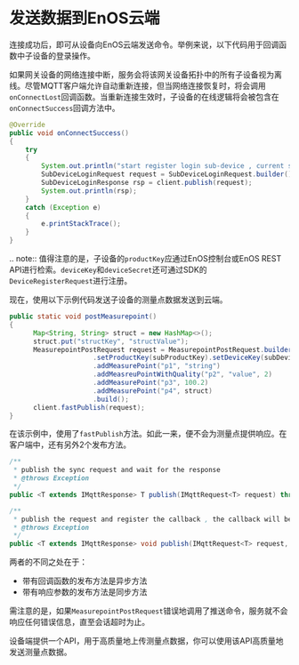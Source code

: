 # 发送数据到EnOS云端

连接成功后，即可从设备向EnOS云端发送命令。举例来说，以下代码用于回调函数中子设备的登录操作。  

如果网关设备的网络连接中断，服务会将该网关设备拓扑中的所有子设备视为离线。尽管MQTT客户端允许自动重新连接，但当网络连接恢复时，将会调用`onConnectLost`回调函数。当重新连接生效时，子设备的在线逻辑将会被包含在`onConnectSuccess`回调方法中。

```java
@Override
public void onConnectSuccess()
{
    try
    {
        System.out.println("start register login sub-device , current status :" + client.isConnected());
        SubDeviceLoginRequest request = SubDeviceLoginRequest.builder().setSubDeviceInfo(subProductKey, subDeviceKey, subDeviceSecret).build();
        SubDeviceLoginResponse rsp = client.publish(request);
        System.out.println(rsp);
    }
    catch (Exception e)
    {
        e.printStackTrace();
    }
}
```

.. note:: 值得注意的是，子设备的`productKey`应通过EnOS控制台或EnOS REST API进行检索。`deviceKey`和`deviceSecret`还可通过SDK的`DeviceRegisterRequest`进行注册。

现在，使用以下示例代码发送子设备的测量点数据发送到云端。

```java
public static void postMeasurepoint()
{
      Map<String, String> struct = new HashMap<>();
      struct.put("structKey", "structValue");
      MeasurepointPostRequest request = MeasurepointPostRequest.builder()
                     .setProductKey(subProductKey).setDeviceKey(subDeviceKey)
                     .addMeasurePoint("p1", "string")
                     .addMeasreuPointWithQuality("p2", "value", 2)
                     .addMeasurePoint("p3", 100.2)
                     .addMeasurePoint("p4", struct)
                     .build();
      client.fastPublish(request);
}
```

在该示例中，使用了`fastPublish`方法。如此一来，便不会为测量点提供响应。在客户端中，还有另外2个发布方法。

```java
/**
 * publish the sync request and wait for the response
 * @throws Exception
 */
public <T extends IMqttResponse> T publish(IMqttRequest<T> request) throws Exception

/**
 * publish the request and register the callback , the callback will be called when rcv the response
 * @throws Exception
 */
public <T extends IMqttResponse> void publish(IMqttRequest<T> request, IResponseCallback<T> callback)
```

两者的不同之处在于：

- 带有回调函数的发布方法是异步方法
- 带有响应参数的发布方法是同步方法

需注意的是，如果`MeasurepointPostRequest`错误地调用了推送命令，服务就不会响应任何错误信息，直至会话超时为止。

设备端提供一个API，用于高质量地上传测量点数据，你可以使用该API高质量地发送测量点数据。
<!--该API的名称是什么？-->
